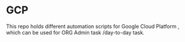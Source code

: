 # GCP
This repo holds different automation scripts for Google Cloud Platform , which can be used for ORG Admin task /day-to-day task.
